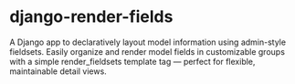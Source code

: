 # django-render-fields
A Django app to declaratively layout model information using admin-style fieldsets. Easily organize and render model fields in customizable groups with a simple render_fieldsets template tag — perfect for flexible, maintainable detail views.
